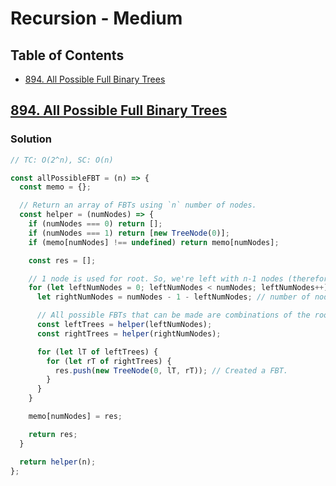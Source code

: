 # Recursion - Medium

## Table of Contents
- [894. All Possible Full Binary Trees](#894-all-possible-full-binary-trees)

## [894. All Possible Full Binary Trees](https://leetcode.com/problems/all-possible-full-binary-trees)
### Solution
```js
// TC: O(2^n), SC: O(n)

const allPossibleFBT = (n) => {
  const memo = {};

  // Return an array of FBTs using `n` number of nodes.
  const helper = (numNodes) => {
    if (numNodes === 0) return [];
    if (numNodes === 1) return [new TreeNode(0)];
    if (memo[numNodes] !== undefined) return memo[numNodes];

    const res = [];

    // 1 node is used for root. So, we're left with n-1 nodes (therefore, `left < n` and `n - 1`).
    for (let leftNumNodes = 0; leftNumNodes < numNodes; leftNumNodes++) { // number of nodes in the left tree.
      let rightNumNodes = numNodes - 1 - leftNumNodes; // number of nodes in the right tree.

      // All possible FBTs that can be made are combinations of the root and one from `leftTrees` and one from `rightTrees`.
      const leftTrees = helper(leftNumNodes);
      const rightTrees = helper(rightNumNodes);

      for (let lT of leftTrees) {
        for (let rT of rightTrees) {
          res.push(new TreeNode(0, lT, rT)); // Created a FBT.
        }
      }
    }

    memo[numNodes] = res;

    return res;
  }

  return helper(n);
};
```
